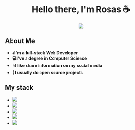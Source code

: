 <div align="center">
	<h1>Hello there, I'm Rosas ☕</h1>
</div>
<div align="center">
  <img src="https://github.com/user-attachments/assets/4a347200-54c9-4d8a-9ed2-c1c1f0bb8a28">
</div>

## About Me
- <strong>♠️I'm a full-stack Web Developer</strong>
- <strong>💻I've a degree in Computer Science</strong>
- <strong>⭐I like share information on my social media</strong>
- <strong>📝I usually do open source projects</strong>

## My stack
- <img src="https://img.shields.io/badge/H%20T%20M%20L-%23E44D26">
- <img src="https://img.shields.io/badge/C%20S%20S-%231572B6">
- <img src="https://img.shields.io/badge/J%20a%20v%20a%20S%20c%20r%20i%20p%20t-%23F7DF1E">
- <img src="https://img.shields.io/badge/N%20o%20d%20e%20J%20S-%23339933">
- <img src="https://img.shields.io/badge/M%20o%20n%20g%20o%20D%20B-%2347A248">


<!--
**RosasDev/RosasDev** is a ✨ _special_ ✨ repository because its `README.md` (this file) appears on your GitHub profile.

Here are some ideas to get you started:

- 🔭 I’m currently working on ...
- 🌱 I’m currently learning ...
- 👯 I’m looking to collaborate on ...
- 🤔 I’m looking for help with ...
- 💬 Ask me about ...
- 📫 How to reach me: ...
- 😄 Pronouns: ...
- ⚡ Fun fact: ...
-->
